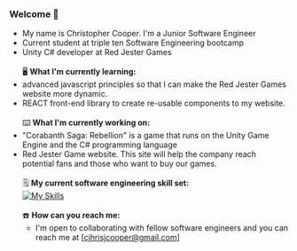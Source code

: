 ### Welcome 👋
- My name is Christopher Cooper. I'm a Junior Software Engineer
- Current student at triple ten Software Engineering bootcamp
- Unity C# developer at Red Jester Games<br><br>
:desktop_computer: __What I'm currently learning:__<br>
- advanced javascript principles so that I can make the Red Jester Games website more dynamic.<br>
- REACT front-end library to create re-usable components to my website.<br><br>
	:keyboard: __What I'm currently working on:__<br>
- "Corabanth Saga: Rebellion" is a game that runs on the Unity Game Engine and the C# programming language
- Red Jester Game website. This site will help the company reach potential fans and those who want to buy our games.<br><br>
 :spiral_notepad: __My current software engineering skill set:__<br>
  [![My Skills](https://skillicons.dev/icons?i=js,html,css,blender,cs,unity,git)](https://skillicons.dev)<br><br>
  :phone: __How can you reach me:__<br>
  - I'm open to collaborating with fellow software engineers and you can reach me at [cjhrisjcooper@gmail.com]

<!--
**cjchrisjcooper/cjchrisjcooper** is a ✨ _special_ ✨ repository because its `README.md` (this file) appears on your GitHub profile.

Here are some ideas to get you started:

- 🔭 I’m currently working on ...
- 🌱 I’m currently learning ...
- 👯 I’m looking to collaborate on ...
- 🤔 I’m looking for help with ...
- 💬 Ask me about ...
- 📫 How to reach me: ...
- 😄 Pronouns: ...
- ⚡ Fun fact: ...
-->
